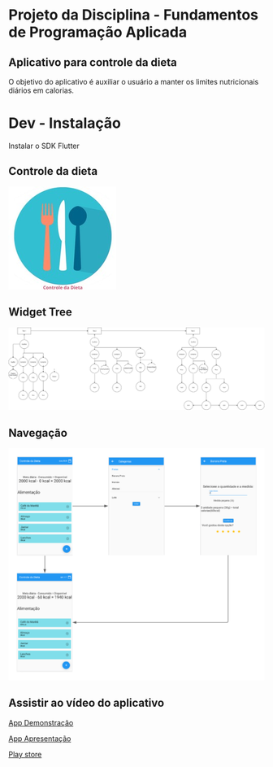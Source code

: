 # Projeto da Disciplina - Fundamentos de Programação Aplicada
## Aplicativo para controle da dieta
O objetivo do aplicativo é auxiliar o usuário a manter os limites nutricionais diários em calorias.

# Dev - Instalação
Instalar o SDK Flutter 

## Controle da dieta

![App](https://github.com/palima1/Fundamentos/blob/main/Logotipo_.jpg)

## Widget Tree

![](https://github.com/palima1/Fundamentos/blob/main/widget%20tree.png)

## Navegação

![App controle da dieta](https://github.com/palima1/Fundamentos/blob/main/Navega%C3%A7%C3%A3o.png)

## Assistir ao vídeo do aplicativo
[App Demonstração](https://youtu.be/wAqvla0DUks)

[App Apresentação](https://drive.google.com/file/d/1JVULckNwGHEFzScpEXD1twh9usbkyMO9/view?usp=sharing)

[Play store](https://play.google.com/store/apps/details?id=controle.diet)
